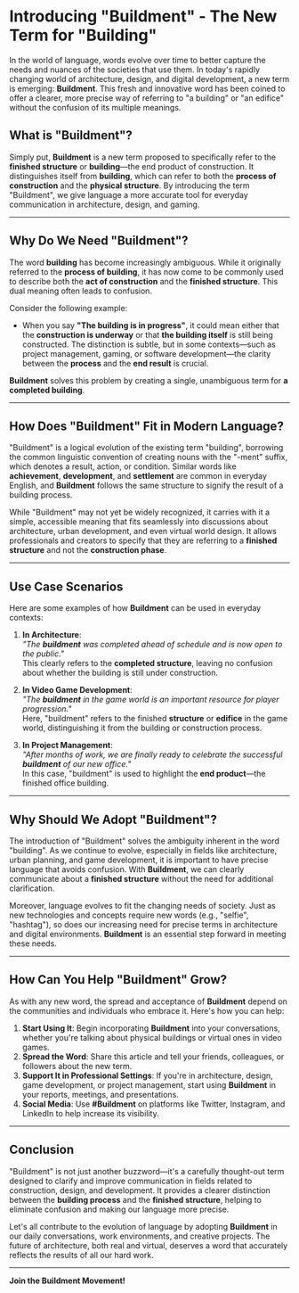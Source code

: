 # Introducing "Buildment" - The New Term for "Building"

In the world of language, words evolve over time to better capture the needs and nuances of the societies that use them. In today's rapidly changing world of architecture, design, and digital development, a new term is emerging: **Buildment**. This fresh and innovative word has been coined to offer a clearer, more precise way of referring to "a building" or "an edifice" without the confusion of its multiple meanings.

## What is "Buildment"?

Simply put, **Buildment** is a new term proposed to specifically refer to the **finished structure** or **building**—the end product of construction. It distinguishes itself from **building**, which can refer to both the **process of construction** and the **physical structure**. By introducing the term "Buildment", we give language a more accurate tool for everyday communication in architecture, design, and gaming.

---

## Why Do We Need "Buildment"?

The word **building** has become increasingly ambiguous. While it originally referred to the **process of building**, it has now come to be commonly used to describe both the **act of construction** and the **finished structure**. This dual meaning often leads to confusion.

Consider the following example:

- When you say **"The building is in progress"**, it could mean either that the **construction is underway** or that **the building itself** is still being constructed. The distinction is subtle, but in some contexts—such as project management, gaming, or software development—the clarity between the **process** and the **end result** is crucial.

**Buildment** solves this problem by creating a single, unambiguous term for **a completed building**.

---

## How Does "Buildment" Fit in Modern Language?

"Buildment" is a logical evolution of the existing term "building", borrowing the common linguistic convention of creating nouns with the "-ment" suffix, which denotes a result, action, or condition. Similar words like **achievement**, **development**, and **settlement** are common in everyday English, and **Buildment** follows the same structure to signify the result of a building process.

While "Buildment" may not yet be widely recognized, it carries with it a simple, accessible meaning that fits seamlessly into discussions about architecture, urban development, and even virtual world design. It allows professionals and creators to specify that they are referring to a **finished structure** and not the **construction phase**.

---

## Use Case Scenarios

Here are some examples of how **Buildment** can be used in everyday contexts:

1. **In Architecture**:  
   *"The **buildment** was completed ahead of schedule and is now open to the public."*  
   This clearly refers to the **completed structure**, leaving no confusion about whether the building is still under construction.

2. **In Video Game Development**:  
   *"The **buildment** in the game world is an important resource for player progression."*  
   Here, "buildment" refers to the finished **structure** or **edifice** in the game world, distinguishing it from the building or construction process.

3. **In Project Management**:  
   *"After months of work, we are finally ready to celebrate the successful **buildment** of our new office."*  
   In this case, "buildment" is used to highlight the **end product**—the finished office building.

---

## Why Should We Adopt "Buildment"?

The introduction of "Buildment" solves the ambiguity inherent in the word "building". As we continue to evolve, especially in fields like architecture, urban planning, and game development, it is important to have precise language that avoids confusion. With **Buildment**, we can clearly communicate about a **finished structure** without the need for additional clarification.

Moreover, language evolves to fit the changing needs of society. Just as new technologies and concepts require new words (e.g., "selfie", "hashtag"), so does our increasing need for precise terms in architecture and digital environments. **Buildment** is an essential step forward in meeting these needs.

---

## How Can You Help "Buildment" Grow?

As with any new word, the spread and acceptance of **Buildment** depend on the communities and individuals who embrace it. Here's how you can help:

1. **Start Using It**: Begin incorporating **Buildment** into your conversations, whether you're talking about physical buildings or virtual ones in video games.
2. **Spread the Word**: Share this article and tell your friends, colleagues, or followers about the new term.
3. **Support It in Professional Settings**: If you're in architecture, design, game development, or project management, start using **Buildment** in your reports, meetings, and presentations.
4. **Social Media**: Use **#Buildment** on platforms like Twitter, Instagram, and LinkedIn to help increase its visibility.

---

## Conclusion

"Buildment" is not just another buzzword—it's a carefully thought-out term designed to clarify and improve communication in fields related to construction, design, and development. It provides a clearer distinction between the **building process** and the **finished structure**, helping to eliminate confusion and making our language more precise.

Let's all contribute to the evolution of language by adopting **Buildment** in our daily conversations, work environments, and creative projects. The future of architecture, both real and virtual, deserves a word that accurately reflects the results of all our hard work.

---

**Join the Buildment Movement!**
